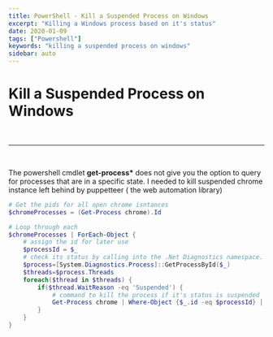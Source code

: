 ```yaml
---
title: PowerShell - Kill a Suspended Process on Windows
excerpt: "Killing a Windows process based on it's status"
date: 2020-01-09
tags: ["Powershell"]
keywords: "killing a suspended process on windows"
sidebar: auto
---
```


# Kill a Suspended Process on Windows

<br>
<hr>
<br>

The powershell cmdlet **get-process\*** does not give you the option to query for processes that are in a specific state.
I needed to kill suspended chrome instance left behind by puppetteer ( the web automation library)

```powershell
# Get the pids for all open chrome isntances
$chromeProcesses = (Get-Process chrome).Id

# Loop through each
$chromeProcesses | ForEach-Object {
    # assign the id for later use
    $processId = $_
    # check its status by calling into the .Net Diagnostics namespace.
    $process=[System.Diagnostics.Process]::GetProcessById($_)
    $threads=$process.Threads
    foreach($thread in $threads) {
        if($thread.WaitReason -eq 'Suspended') {
            # command to kill the process if it's status is suspended
            Get-Process chrome | Where-Object {$_.id -eq $processId} | kill -Force
        }
    }
}
```
